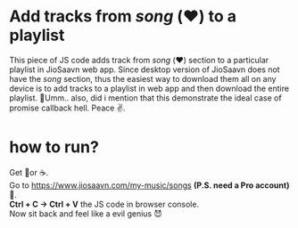 # Add tracks from *song* (❤️️) to a playlist
This piece of JS code adds track from *song* (❤️️) section to a particular playlist in JioSaavn web app.
Since desktop version of JioSaavn does not have the *song* section, thus the easiest way to download them all on any device is to add tracks to a playlist in web app and then download the entire playlist.
🤔Umm.. also, did i mention that this demonstrate the ideal case of promise callback hell. Peace ✌.  

# how to run?
Get 🥤or ☕. <br />
Go to https://www.jiosaavn.com/my-music/songs  **(P.S. need a Pro account)** 🤨. <br />
 **Ctrl + C → Ctrl + V** the JS code in browser console.  <br />
 Now sit back and feel like a evil genius 😈
